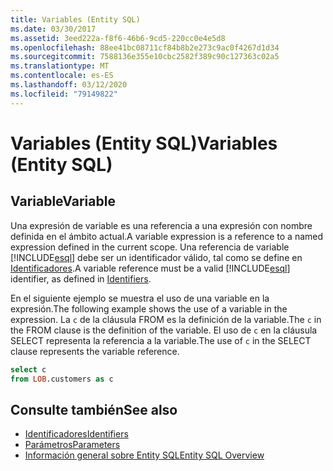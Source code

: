 ```yaml
---
title: Variables (Entity SQL)
ms.date: 03/30/2017
ms.assetid: 3eed222a-f8f6-46b6-9cd5-220cc0e4e5d8
ms.openlocfilehash: 88ee41bc08711cf84b8b2e273c9ac0f4267d1d34
ms.sourcegitcommit: 7588136e355e10cbc2582f389c90c127363c02a5
ms.translationtype: MT
ms.contentlocale: es-ES
ms.lasthandoff: 03/12/2020
ms.locfileid: "79149822"
---
```

# <a name="variables-entity-sql"></a><span data-ttu-id="a6848-102">Variables (Entity SQL)</span><span class="sxs-lookup"><span data-stu-id="a6848-102">Variables (Entity SQL)</span></span>
## <a name="variable"></a><span data-ttu-id="a6848-103">Variable</span><span class="sxs-lookup"><span data-stu-id="a6848-103">Variable</span></span>  
 <span data-ttu-id="a6848-104">Una expresión de variable es una referencia a una expresión con nombre definida en el ámbito actual.</span><span class="sxs-lookup"><span data-stu-id="a6848-104">A variable expression is a reference to a named expression defined in the current scope.</span></span> <span data-ttu-id="a6848-105">Una referencia de variable [!INCLUDE[esql](../../../../../../includes/esql-md.md)] debe ser un identificador válido, tal como se define en [Identificadores](identifiers-entity-sql.md).</span><span class="sxs-lookup"><span data-stu-id="a6848-105">A variable reference must be a valid [!INCLUDE[esql](../../../../../../includes/esql-md.md)] identifier, as defined in [Identifiers](identifiers-entity-sql.md).</span></span>  
  
 <span data-ttu-id="a6848-106">En el siguiente ejemplo se muestra el uso de una variable en la expresión.</span><span class="sxs-lookup"><span data-stu-id="a6848-106">The following example shows the use of a variable in the expression.</span></span> <span data-ttu-id="a6848-107">La `c` de la cláusula FROM es la definición de la variable.</span><span class="sxs-lookup"><span data-stu-id="a6848-107">The `c` in the FROM clause is the definition of the variable.</span></span> <span data-ttu-id="a6848-108">El uso de `c` en la cláusula SELECT representa la referencia a la variable.</span><span class="sxs-lookup"><span data-stu-id="a6848-108">The use of `c` in the SELECT clause represents the variable reference.</span></span>  
  
```sql  
select c
from LOB.customers as c  
```  
  
## <a name="see-also"></a><span data-ttu-id="a6848-109">Consulte también</span><span class="sxs-lookup"><span data-stu-id="a6848-109">See also</span></span>

- [<span data-ttu-id="a6848-110">Identificadores</span><span class="sxs-lookup"><span data-stu-id="a6848-110">Identifiers</span></span>](identifiers-entity-sql.md)
- [<span data-ttu-id="a6848-111">Parámetros</span><span class="sxs-lookup"><span data-stu-id="a6848-111">Parameters</span></span>](parameters-entity-sql.md)
- [<span data-ttu-id="a6848-112">Información general sobre Entity SQL</span><span class="sxs-lookup"><span data-stu-id="a6848-112">Entity SQL Overview</span></span>](entity-sql-overview.md)
